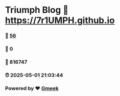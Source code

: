# Triumph Blog :link: https://7r1UMPH.github.io 
### :page_facing_up: [56](https://7r1UMPH.github.io/tag.html) 
### :speech_balloon: 0 
### :hibiscus: 816747 
### :alarm_clock: 2025-05-01 21:03:44 
### Powered by :heart: [Gmeek](https://github.com/Meekdai/Gmeek)
